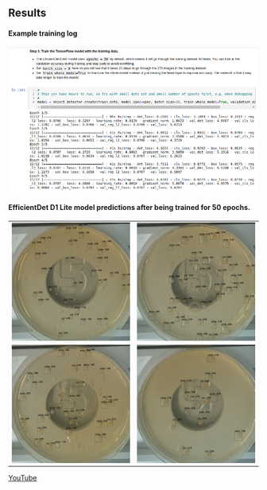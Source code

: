 ## Results 

#### Example training log

<img src=https://github.com/peter-426/colony-picker/blob/main/results/5-epochs.png  width=800 > 

#### EfficientDet D1 Lite model predictions after being trained for 50 epochs.

<table>
<td><img src=https://github.com/peter-426/colony-picker/blob/main/results/test-image-0-50-epochs.png  width=500 > </td>
<td><img src=https://github.com/peter-426/colony-picker/blob/main/results/test-image-1-50-epochs.png  width=500 > </td>
<tr>
<td><img src=https://github.com/peter-426/colony-picker/blob/main/results/test-image-2-50-epochs.png  width=500 > </td>	
<td><img src=https://github.com/peter-426/colony-picker/blob/main/results/test-image-3-50-epochs.png  width=500 > </td>	
</table>

<a href=https://www.youtube.com/channel/UCkWYMoMaR-2BUtU9O6clCAA > YouTube </a>
